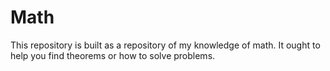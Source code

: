 # Math

This repository is built as a repository of my knowledge of math. It ought to
help you find theorems or how to solve problems.
